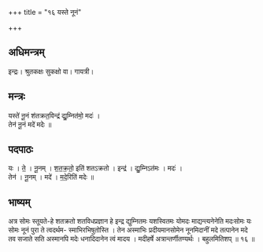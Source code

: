+++
title = "१६ यस्ते नूनं"

+++
## अधिमन्त्रम्
इन्द्रः। श्रुतकक्षः सुकक्षो वा। गायत्री।

## मन्त्रः
यस्ते॑ नू॒नं श॑तक्रत॒विन्द्र॑ द्यु॒म्नित॑मो॒ मदः॑ ।  
तेन॑ नू॒नं मदे॑ मदेः ॥

## पदपाठः
यः । ते॒ । नू॒नम् । श॒त॒क्र॒तो॒ इति॑ शतऽक्रतो । इन्द्र॑ । द्यु॒म्निऽत॑मः । मदः॑ ।  
तेन॑ । नू॒नम् । मदे॑ । म॒दे॒रिति॑ मदेः ॥

## भाष्यम्
अत्र सोमः स्तूयते-हे शतक्रतो शतविधप्रज्ञान हे इन्द्र द्युम्नितमः यशस्वितमः योमदः माद्यन्त्यनेनेति मदःसोमः यः सोमः नूनं पुरा ते त्वदर्थम- स्माभिरभिषुतोस्ति । तेन अस्माभिः प्रदीयमानसोमेन नूनमिदानीं मदे तत्पानेन मदे तव सजाते सति अस्मानपि मदेः धनादिदानेन त्वं मादय । मदीहर्षे अत्रान्तर्णीतण्यर्थः । बहुलमितिशप् ॥ १६ ॥